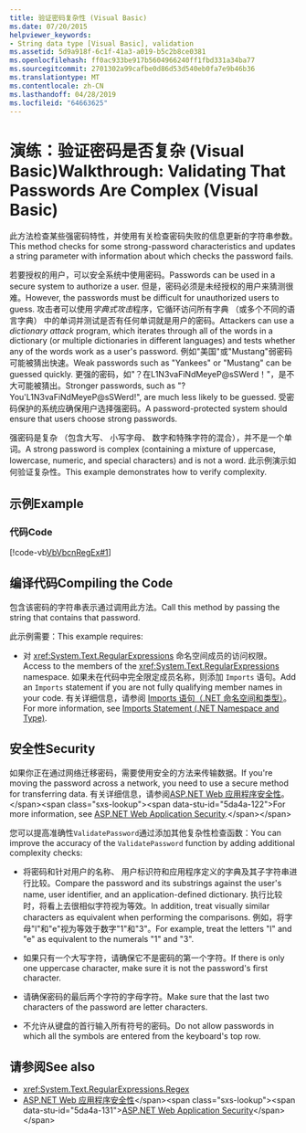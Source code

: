 ```yaml
---
title: 验证密码复杂性 (Visual Basic)
ms.date: 07/20/2015
helpviewer_keywords:
- String data type [Visual Basic], validation
ms.assetid: 5d9a918f-6c1f-41a3-a019-b5c2b8ce0381
ms.openlocfilehash: ff0ac933be917b5604966240ff1fbd331a34ba77
ms.sourcegitcommit: 2701302a99cafbe0d86d53d540eb0fa7e9b46b36
ms.translationtype: MT
ms.contentlocale: zh-CN
ms.lasthandoff: 04/28/2019
ms.locfileid: "64663625"
---
```

# <a name="walkthrough-validating-that-passwords-are-complex-visual-basic"></a><span data-ttu-id="5da4a-102">演练：验证密码是否复杂 (Visual Basic)</span><span class="sxs-lookup"><span data-stu-id="5da4a-102">Walkthrough: Validating That Passwords Are Complex (Visual Basic)</span></span>
<span data-ttu-id="5da4a-103">此方法检查某些强密码特性，并使用有关检查密码失败的信息更新的字符串参数。</span><span class="sxs-lookup"><span data-stu-id="5da4a-103">This method checks for some strong-password characteristics and updates a string parameter with information about which checks the password fails.</span></span>  
  
 <span data-ttu-id="5da4a-104">若要授权的用户，可以安全系统中使用密码。</span><span class="sxs-lookup"><span data-stu-id="5da4a-104">Passwords can be used in a secure system to authorize a user.</span></span> <span data-ttu-id="5da4a-105">但是，密码必须是未经授权的用户来猜测很难。</span><span class="sxs-lookup"><span data-stu-id="5da4a-105">However, the passwords must be difficult for unauthorized users to guess.</span></span> <span data-ttu-id="5da4a-106">攻击者可以使用*字典式攻击*程序，它循环访问所有字典 （或多个不同的语言字典） 中的单词并测试是否有任何单词就是用户的密码。</span><span class="sxs-lookup"><span data-stu-id="5da4a-106">Attackers can use a *dictionary attack* program, which iterates through all of the words in a dictionary (or multiple dictionaries in different languages) and tests whether any of the words work as a user's password.</span></span> <span data-ttu-id="5da4a-107">例如"美国"或"Mustang"弱密码可能被猜出快速。</span><span class="sxs-lookup"><span data-stu-id="5da4a-107">Weak passwords such as "Yankees" or "Mustang" can be guessed quickly.</span></span> <span data-ttu-id="5da4a-108">更强的密码，如"？在L1N3vaFiNdMeyeP@sSWerd！"，是不大可能被猜出。</span><span class="sxs-lookup"><span data-stu-id="5da4a-108">Stronger passwords, such as "?You'L1N3vaFiNdMeyeP@sSWerd!", are much less likely to be guessed.</span></span> <span data-ttu-id="5da4a-109">受密码保护的系统应确保用户选择强密码。</span><span class="sxs-lookup"><span data-stu-id="5da4a-109">A password-protected system should ensure that users choose strong passwords.</span></span>  
  
 <span data-ttu-id="5da4a-110">强密码是复杂 （包含大写、 小写字母、 数字和特殊字符的混合），并不是一个单词。</span><span class="sxs-lookup"><span data-stu-id="5da4a-110">A strong password is complex (containing a mixture of uppercase, lowercase, numeric, and special characters) and is not a word.</span></span> <span data-ttu-id="5da4a-111">此示例演示如何验证复杂性。</span><span class="sxs-lookup"><span data-stu-id="5da4a-111">This example demonstrates how to verify complexity.</span></span>  
  
## <a name="example"></a><span data-ttu-id="5da4a-112">示例</span><span class="sxs-lookup"><span data-stu-id="5da4a-112">Example</span></span>  
  
### <a name="code"></a><span data-ttu-id="5da4a-113">代码</span><span class="sxs-lookup"><span data-stu-id="5da4a-113">Code</span></span>  
 [!code-vb[VbVbcnRegEx#1](~/samples/snippets/visualbasic/VS_Snippets_VBCSharp/VbVbcnRegEx/VB/Class1.vb#1)]  
  
## <a name="compiling-the-code"></a><span data-ttu-id="5da4a-114">编译代码</span><span class="sxs-lookup"><span data-stu-id="5da4a-114">Compiling the Code</span></span>  
 <span data-ttu-id="5da4a-115">包含该密码的字符串表示通过调用此方法。</span><span class="sxs-lookup"><span data-stu-id="5da4a-115">Call this method by passing the string that contains that password.</span></span>  
  
 <span data-ttu-id="5da4a-116">此示例需要：</span><span class="sxs-lookup"><span data-stu-id="5da4a-116">This example requires:</span></span>  
  
- <span data-ttu-id="5da4a-117">对 <xref:System.Text.RegularExpressions> 命名空间成员的访问权限。</span><span class="sxs-lookup"><span data-stu-id="5da4a-117">Access to the members of the <xref:System.Text.RegularExpressions> namespace.</span></span> <span data-ttu-id="5da4a-118">如果未在代码中完全限定成员名称，则添加 `Imports` 语句。</span><span class="sxs-lookup"><span data-stu-id="5da4a-118">Add an `Imports` statement if you are not fully qualifying member names in your code.</span></span> <span data-ttu-id="5da4a-119">有关详细信息，请参阅 [Imports 语句（.NET 命名空间和类型）](../../../../visual-basic/language-reference/statements/imports-statement-net-namespace-and-type.md)。</span><span class="sxs-lookup"><span data-stu-id="5da4a-119">For more information, see [Imports Statement (.NET Namespace and Type)](../../../../visual-basic/language-reference/statements/imports-statement-net-namespace-and-type.md).</span></span>  
  
## <a name="security"></a><span data-ttu-id="5da4a-120">安全性</span><span class="sxs-lookup"><span data-stu-id="5da4a-120">Security</span></span>  
 <span data-ttu-id="5da4a-121">如果你正在通过网络迁移密码，需要使用安全的方法来传输数据。</span><span class="sxs-lookup"><span data-stu-id="5da4a-121">If you're moving the password across a network, you need to use a secure method for transferring data.</span></span> <span data-ttu-id="5da4a-122">有关详细信息，请参阅[ASP.NET Web 应用程序安全性](https://docs.microsoft.com/previous-versions/aspnet/330a99hc(v=vs.100))。</span><span class="sxs-lookup"><span data-stu-id="5da4a-122">For more information, see [ASP.NET Web Application Security](https://docs.microsoft.com/previous-versions/aspnet/330a99hc(v=vs.100)).</span></span>
  
 <span data-ttu-id="5da4a-123">您可以提高准确性`ValidatePassword`通过添加其他复杂性检查函数：</span><span class="sxs-lookup"><span data-stu-id="5da4a-123">You can improve the accuracy of the `ValidatePassword` function by adding additional complexity checks:</span></span>  
  
- <span data-ttu-id="5da4a-124">将密码和针对用户的名称、 用户标识符和应用程序定义的字典及其子字符串进行比较。</span><span class="sxs-lookup"><span data-stu-id="5da4a-124">Compare the password and its substrings against the user's name, user identifier, and an application-defined dictionary.</span></span> <span data-ttu-id="5da4a-125">执行比较时，将看上去很相似字符视为等效。</span><span class="sxs-lookup"><span data-stu-id="5da4a-125">In addition, treat visually similar characters as equivalent when performing the comparisons.</span></span> <span data-ttu-id="5da4a-126">例如，将字母"l"和"e"视为等效于数字"1"和"3"。</span><span class="sxs-lookup"><span data-stu-id="5da4a-126">For example, treat the letters "l" and "e" as equivalent to the numerals "1" and "3".</span></span>  
  
- <span data-ttu-id="5da4a-127">如果只有一个大写字符，请确保它不是密码的第一个字符。</span><span class="sxs-lookup"><span data-stu-id="5da4a-127">If there is only one uppercase character, make sure it is not the password's first character.</span></span>  
  
- <span data-ttu-id="5da4a-128">请确保密码的最后两个字符的字母字符。</span><span class="sxs-lookup"><span data-stu-id="5da4a-128">Make sure that the last two characters of the password are letter characters.</span></span>  
  
- <span data-ttu-id="5da4a-129">不允许从键盘的首行输入所有符号的密码。</span><span class="sxs-lookup"><span data-stu-id="5da4a-129">Do not allow passwords in which all the symbols are entered from the keyboard's top row.</span></span>  
  
## <a name="see-also"></a><span data-ttu-id="5da4a-130">请参阅</span><span class="sxs-lookup"><span data-stu-id="5da4a-130">See also</span></span>

- <xref:System.Text.RegularExpressions.Regex>
- <span data-ttu-id="5da4a-131">[ASP.NET Web 应用程序安全性](https://docs.microsoft.com/previous-versions/aspnet/330a99hc(v=vs.100))</span><span class="sxs-lookup"><span data-stu-id="5da4a-131">[ASP.NET Web Application Security](https://docs.microsoft.com/previous-versions/aspnet/330a99hc(v=vs.100))</span></span>
